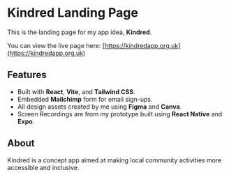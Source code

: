 # Kindred Landing Page

This is the landing page for my app idea, **Kindred**.

You can view the live page here: [https://kindredapp.org.uk](https://kindredapp.org.uk) 

## Features
- Built with **React**, **Vite**, and **Tailwind CSS**.
- Embedded **Mailchimp** form for email sign-ups.
- All design assets created by me using **Figma** and **Canva**.
- Screen Recordings are from my prototype built using **React Native** and **Expo**.

## About
Kindred is a concept app aimed at making local community activities more accessible and inclusive. 
